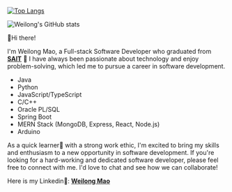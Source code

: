 [![Top Langs](https://github-readme-stats.vercel.app/api/top-langs/?username=waylonmao&layout=compact)](https://github.com/waylonmao)

![Weilong's GitHub stats](https://github-readme-stats.vercel.app/api?username=waylonmao&count_private=true&show_icons=true)

👋Hi there!

I'm Weilong Mao, a Full-stack Software Developer who graduated from **[SAIT](https://www.sait.ca/)** 🏫 
I have always been passionate about technology and enjoy problem-solving, which led me to pursue a career in software development.

- Java
- Python
- JavaScript/TypeScript
- C/C++
- Oracle PL/SQL
- Spring Boot
- MERN Stack (MongoDB, Express, React, Node.js)
- Arduino

As a quick learner🚀 with a strong work ethic, I'm excited to bring my skills and enthusiasm to a new opportunity in software development. If you're looking for a hard-working and dedicated software developer, please feel free to connect with me. I'd love to chat and see how we can collaborate!

Here is my Linkedin💼: **[Weilong Mao](https://www.linkedin.com/in/weilong-mao/)**
